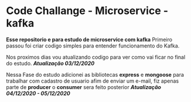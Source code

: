 # Code Challange - Microservice - kafka
**Esse repositorio e para estudo de microservice com kafka**
    Primeiro passou foi criar codigo simples para entender funcionamento do Kafka.

Nos proximos dias vou atualizando codigo para ver como vai ficar no final do estudo. ***Atualização 03/12/2020***

Nessa Fase do estudo adicionei as bibliotecas **express** e **mongoose** para trabalhar com cadastro de usuario afim de enviar um e-mail, fiz apenas parte de **producer** o **consumer** sera feito posterior ***Atualização 04/12/2020 - 05/12/2020***
